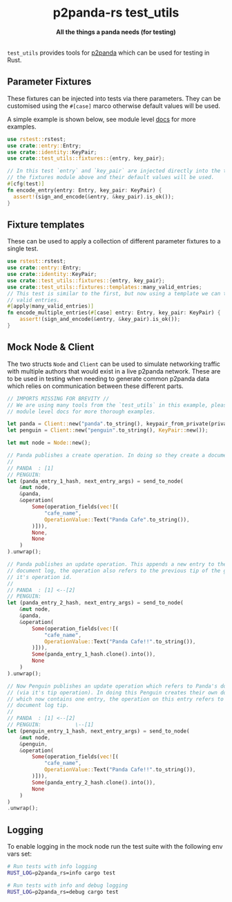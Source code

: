 <h1 align="center">p2panda-rs test_utils</h1>

<div align="center">
  <strong>All the things a panda needs (for testing)</strong>
</div>

<br />

`test_utils` provides tools for [p2panda](https://github.com/p2panda/p2panda) which can be used for testing in Rust.

## Parameter Fixtures

These fixtures can be injected into tests via there parameters. They can be customised using the `#[case]` marco otherwise default values will be used.

A simple example is shown below, see module level [docs](https://github.com/p2panda/p2panda/blob/main/p2panda-rs/src/test_utils/fixtures/mod.rs) for more examples.

```rust
use rstest::rstest;
use crate::entry::Entry;
use crate::identity::KeyPair;
use crate::test_utils::fixtures::{entry, key_pair};

// In this test `entry` and `key_pair` are injected directly into the test, they were imported from
// the fixtures module above and their default values will be used.
#[cfg(test)]
fn encode_entry(entry: Entry, key_pair: KeyPair) {
  assert!(sign_and_encode(&entry, &key_pair).is_ok());
}
```

## Fixture templates

These can be used to apply a collection of different parameter fixtures to a single test.

```rust
use rstest::rstest;
use crate::entry::Entry;
use crate::identity::KeyPair;
use crate::test_utils::fixtures::{entry, key_pair};
use crate::test_utils::fixtures::templates::many_valid_entries;
// This test is similar to the first, but now using a template we can test against many different
// valid entries.
#[apply(many_valid_entries)]
fn encode_multiple_entries(#[case] entry: Entry, key_pair: KeyPair) {
    assert!(sign_and_encode(&entry, &key_pair).is_ok());
}
```

## Mock Node & Client

The two structs `Node` and `Client` can be used to simulate networking traffic with multiple authors that would exist in a live p2panda network. These are to be used in testing when needing to generate common p2panda data which relies on communication between these different parts.

```rust
// IMPORTS MISSING FOR BREVITY //
// We are using many tools from the `test_utils` in this example, please see
// module level docs for more thorough examples.

let panda = Client::new("panda".to_string(), keypair_from_private(private_key));
let penguin = Client::new("penguin".to_string(), KeyPair::new());

let mut node = Node::new();

// Panda publishes a create operation. In doing so they create a document log which contains one entry.
//
// PANDA  : [1]
// PENGUIN:
let (panda_entry_1_hash, next_entry_args) = send_to_node(
    &mut node,
    &panda,
    &operation(
        Some(operation_fields(vec![(
            "cafe_name",
            OperationValue::Text("Panda Cafe".to_string()),
        )])),
        None,
        None
    )
).unwrap();

// Panda publishes an update operation. This appends a new entry to the
// document log, the operation also refers to the previous tip of the graph by
// it's operation id.
//
// PANDA  : [1] <--[2]
// PENGUIN:
let (panda_entry_2_hash, next_entry_args) = send_to_node(
    &mut node,
    &panda,
    &operation(
        Some(operation_fields(vec![(
            "cafe_name",
            OperationValue::Text("Panda Cafe!!".to_string()),
        )])),
        Some(panda_entry_1_hash.clone().into()),
        None
    )
).unwrap();

// Now Penguin publishes an update operation which refers to Panda's document
// (via it's tip operation). In doing this Penguin creates their own document log
// which now contains one entry, the operation on this entry refers to Panda's
// document log tip.
//
// PANDA  : [1] <--[2]
// PENGUIN:           \--[1]
let (penguin_entry_1_hash, next_entry_args) = send_to_node(
    &mut node,
    &penguin,
    &operation(
        Some(operation_fields(vec![(
            "cafe_name",
            OperationValue::Text("Panda Cafe!!".to_string()),
        )])),
        Some(panda_entry_2_hash.clone().into()),
        None
    )
)
.unwrap();
```

## Logging

To enable logging in the mock node run the test suite with the following env vars set:

```bash
# Run tests with info logging
RUST_LOG=p2panda_rs=info cargo test

# Run tests with info and debug logging
RUST_LOG=p2panda_rs=debug cargo test
```

